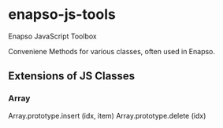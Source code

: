 # enapso-js-tools
Enapso JavaScript Toolbox

Conveniene Methods for various classes, often used in Enapso.

## Extensions of JS Classes

### Array
Array.prototype.insert (idx, item)
Array.prototype.delete (idx)